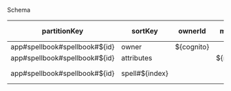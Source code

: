 Schema


| partitionKey                  | sortKey          | ownerId    | maxPrepared/name      | [spell columns] |
| ----------------------------- | ---------------- | ---------- | --------------------- | --------------- |
| app#spellbook#spellbook#${id} | owner            | ${cognito} |                       |                 |
| app#spellbook#spellbook#${id} | attributes       |            | ${maxPrepared/name}   |                 |
| app#spellbook#spellbook#${id} | spell#${index}   |            |                       | [column values] |
